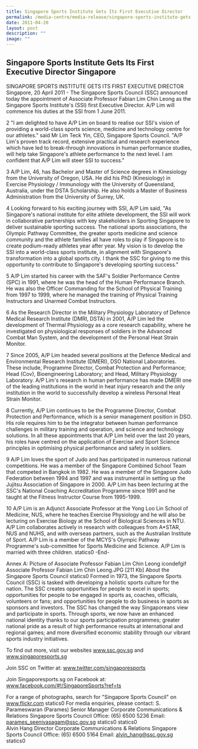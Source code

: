 ```yaml
---
title: Singapore Sports Institute Gets Its First Executive Director
permalink: /media-centre/media-release/singapore-sports-institute-gets-its-first-executive-director/
date: 2011-04-20
layout: post
description: ""
image: ""
---
```

## **Singapore Sports Institute Gets Its First Executive Director Singapore**

SINGAPORE SPORTS INSTITUTE GETS ITS FIRST EXECUTIVE DIRECTOR
Singapore, 20 April 2011 - The Singapore Sports Council (SSC) announced today the appointment of Associate Professor Fabian Lim Chin Leong as the Singapore Sports Institute's (SSI) first Executive Director. A/P Lim will commence his duties at the SSI from 1 June 2011.

2 "I am delighted to have A/P Lim on board to realise our SSI's vision of providing a world-class sports science, medicine and technology centre for our athletes." said Mr Lim Teck Yin, CEO, Singapore Sports Council. "A/P Lim's proven track record, extensive practical and research experience which have led to break-through innovations in human performance studies, will help take Singapore's athlete performance to the next level. I am confident that A/P Lim will steer SSI to success."

3 A/P Lim, 46, has Bachelor and Master of Science degrees in Kinesiology from the University of Oregon, USA. He did his PhD (Kinesiology) in Exercise Physiology / Immunology with the University of Queensland, Australia, under the DSTA Scholarship. He also holds a Master of Business Administration from the University of Surrey, UK.

4 Looking forward to his exciting journey with SSI, A/P Lim said, "As Singapore's national institute for elite athlete development, the SSI will work in collaborative partnerships with key stakeholders in Sporting Singapore to deliver sustainable sporting success. The national sports associations, the Olympic Pathway Committee, the greater sports medicine and science community and the athlete families all have roles to play if Singapore is to create podium-ready athletes year after year. My vision is to develop the SSI into a world-class sports institute, in alignment with Singapore's transformation into a global sports city. I thank the SSC for giving to me this opportunity to contribute to Singapore's developing sporting success."

5 A/P Lim started his career with the SAF's Soldier Performance Centre (SPC) in 1991, where he was the head of the Human Performance Branch. He was also the Officer Commanding for the School of Physical Training from 1997 to 1999, where he managed the training of Physical Training Instructors and Unarmed Combat Instructors.

6 As the Research Director in the Military Physiology Laboratory of Defence Medical Research Institute (DMRI, DSTA) in 2001, A/P Lim led the development of Thermal Physiology as a core research capability, where he investigated on physiological responses of soldiers in the Advanced Combat Man System, and the development of the Personal Heat Strain Monitor.

7 Since 2005, A/P Lim headed several positions at the Defence Medical and Environmental Research Institute (DMERI), DSO National Laboratories. These include, Programme Director, Combat Protection and Performance; Head (Cov), Bioengineering Laboratory; and Head, Military Physiology Laboratory. A/P Lim's research in human performance has made DMERI one of the leading institutions in the world in heat injury research and the only institution in the world to successfully develop a wireless Personal Heat Strain Monitor.

8 Currently, A/P Lim continues to be the Programme Director, Combat Protection and Performance, which is a senior management position in DSO. His role requires him to be the integrator between human performance challenges in military training and operation, and science and technology solutions. In all these appointments that A/P Lim held over the last 20 years, his roles have centred on the application of Exercise and Sport Science principles in optimising physical performance and safety in soldiers.

9 A/P Lim loves the sport of Judo and has participated in numerous national competitions. He was a member of the Singapore Combined School Team that competed in Bangkok in 1982. He was a member of the Singapore Judo Federation between 1994 and 1997 and was instrumental in setting up the Jujitsu Association of Singapore in 2000. A/P Lim has been lecturing at the SSC's National Coaching Accreditation Programme since 1991 and he taught at the Fitness Instructor Course from 1995-1999.

10 A/P Lim is an Adjunct Associate Professor at the Yong Loo Lin School of Medicine, NUS, where he teaches Exercise Physiology and he will also be lecturing on Exercise Biology at the School of Biological Sciences in NTU. A/P Lim collaborates actively in research with colleagues from A*STAR, NUS and NUHS, and with overseas partners, such as the Australian Institute of Sport. A/P Lim is a member of the MCYS's Olympic Pathway Programme's sub-committee for Sports Medicine and Science. A/P Lim is married with three children.
statics0
-End-

Annex A: Picture of Associate Professor Fabian Lim Chin Leong
icondefgif	Associate Professor Fabian Lim Chin Leong.JPG [211 Kb]
About the Singapore Sports Council
statics0
Formed in 1973, the Singapore Sports Council (SSC) is tasked with developing a holistic sports culture for the nation. The SSC creates opportunities for people to excel in sports; opportunities for people to be engaged in sports as, coaches, officials, volunteers or fans; and opportunities for people to do business in sports as sponsors and investors. The SSC has changed the way Singaporeans view and participate in sports. Through sports, we now have an enhanced national identity thanks to our sports participation programmes; greater national pride as a result of high performance results at international and regional games; and more diversified economic stability through our vibrant sports industry initiatives.

To find out more, visit our websites www.ssc.gov.sg and www.singaporesports.sg

Join SSC on Twitter at: www.twitter.com/singaporesports

Join Singaporesports.sg on Facebook at: www.facebook.com/#!/SingaporeSports?ref=ts

For a range of photographs, search for "Singapore Sports Council" on www.flickr.com
statics0
For media enquiries, please contact:
S. Parameswaran (Parames)
Senior Manager
Corporate Communications & Relations
Singapore Sports Council
Office: (65) 6500 5236
Email: parames_seenivasagam@ssc.gov.sg
statics0
statics0	
Alvin Hang
Director
Corporate Communications & Relations
Singapore Sports Council
Office: (65) 6500 5164
Email: alvin_hang@ssc.gov.sg
statics0